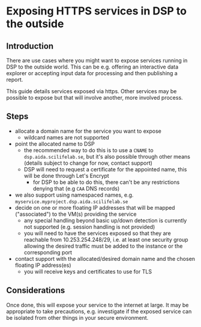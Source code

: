 # Exposing HTTPS services in DSP to the outside

## Introduction

There are use cases where you might want to expose services running in DSP to
the outside world. This can be e.g. offering an interactive data explorer or
accepting input data for processing and then publishing a report.

This guide details services exposed via https. Other services may be possible
to expose but that will involve another, more involved process.

## Steps

* allocate a domain name for the service you want to expose
   * wildcard names are not supported
* point the allocated name to DSP
   * the recommended way to do this is to use a `CNAME` to
     `dsp.aida.scilifelab.se`, but it's also possible through other means
     (details subject to change for now, contact support)
   * DSP will need to request a certificate for the appointed name, this will
     be done through Let's Encrypt
      * for DSP to be able to do this, there can't be any restrictions denying
        that (e.g `CAA` DNS records)
* we also support using namespaced names, e.g.
  `myservice.myproject.dsp.aida.scilifelab.se`
* decide on one or more floating IP addresses that will be mapped ("associated")
  to the VM(s) providing the service
   * any special handling beyond basic up/down detection is currently not
     supported (e.g. session handling is not provided)
   * you will need to have the services exposed so that they are reachable from
     10.253.254.248/29, i.e. at least one security group allowing the desired
     traffic must be added to the instance or the corresponding port
* contact support with the allocated/desired domain name and the chosen
  floating IP address(es)
   * you will receive keys and certificates to use for TLS

## Considerations

Once done, this will expose your service to the internet at large. It may be
appropriate to take precautions, e.g. investigate if the exposed service can
be isolated from other things in your secure environment.
